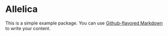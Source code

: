 # Allelica

This is a simple example package. You can use
[Github-flavored Markdown](https://github.com/4DIngenieria/Allelica)
to write your content.